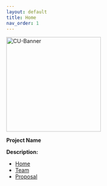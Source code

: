 ```yaml
---
layout: default
title: Home
nav_order: 1
---
```


<img src='https://www.colorado.edu/profiles/express/themes/ucb/images/cu-boulder-logo-text-black.svg' width='250' alt='CU-Banner'>

**Project Name**


**Description:**
- [Home](index)
- [Team](02-team)
- [Proposal](03-proposal)
